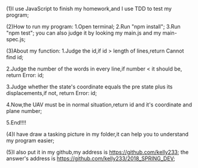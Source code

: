 (1)I use JavaScript to finish my homework,and I use TDD to test my program;

(2)How to run my program:
1.Open terminal;
2.Run "npm install";
3.Run "npm test";
you can also judge it by looking my main.js and my main-spec.js;

(3)About my function:
1.Judge the id,if id > length of lines,return Cannot find id;

2.Judge the number of the words in every line,if number < it should be, return Error: id;

3.Judge whether the state's coordinate equals the pre state plus its displacements,if not,
  return Error: id;

4.Now,the UAV must be in normal situation,return id and it's coordinate and plane number;

5.End!!!!

(4)I have draw a tasking picture in my folder,it can help you to understand my program easier;

(5)I also put it in my github,my address is https://github.com/kelly233;
   the answer's address is https://github.com/kelly233/2018_SPRING_DEV;
